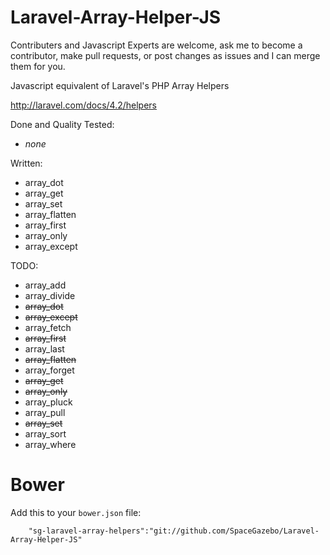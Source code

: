 Laravel-Array-Helper-JS
=======================

Contributers and Javascript Experts are welcome, ask me to become a contributor, make pull requests, or post changes as issues and I can merge them for you.

Javascript equivalent of Laravel's PHP Array Helpers

http://laravel.com/docs/4.2/helpers

Done and Quality Tested:
 * *none*

Written:
 * array_dot
 * array_get
 * array_set
 * array_flatten
 * array_first
 * array_only
 * array_except
 
TODO:
 * array_add
 * array_divide
 * ~~array_dot~~
 * ~~array_except~~
 * array_fetch
 * ~~array_first~~
 * array_last
 * ~~array_flatten~~
 * array_forget
 * ~~array_get~~
 * ~~array_only~~
 * array_pluck
 * array_pull
 * ~~array_set~~
 * array_sort
 * array_where

Bower
=======================

Add this to your ``bower.json`` file:
```
    "sg-laravel-array-helpers":"git://github.com/SpaceGazebo/Laravel-Array-Helper-JS"
```
